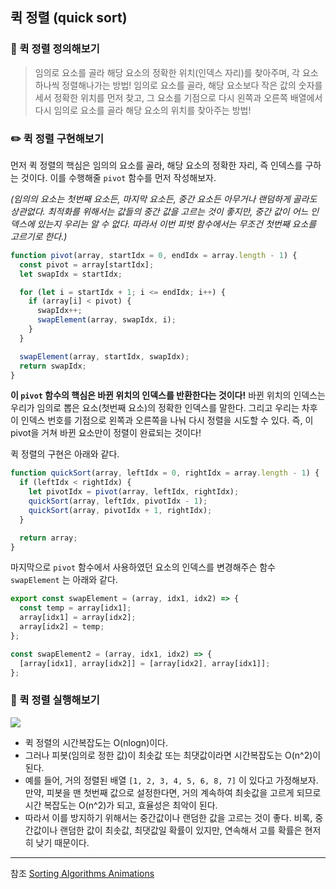 ## 퀵 정렬 (quick sort)

### 📍 퀵 정렬 정의해보기

> 임의로 요소를 골라 해당 요소의 정확한 위치(인덱스 자리)를 찾아주며, 각 요소 하나씩 정렬해나가는 방법!
> 임의로 요소를 골라, 해당 요소보다 작은 값의 숫자를 세서 정확한 위치를 먼저 찾고, 그 요소를 기점으로 다시 왼쪽과 오른쪽 배열에서 다시 임의로 요소를 골라 해당 요소의 위치를 찾아주는 방법!

### ✏️ 퀵 정렬 구현해보기

먼저 퀵 정렬의 핵심은 임의의 요소를 골라, 해당 요소의 정확한 자리, 즉 인덱스를 구하는 것이다. 이를 수행해줄 `pivot` 함수를 먼저 작성해보자.

_(임의의 요소는 첫번째 요소든, 마지막 요소든, 중간 요소든 아무거나 랜덤하게 골라도 상관없다. 최적화를 위해서는 값들의 중간 값을 고르는 것이 좋지만, 중간 값이 어느 인덱스에 있는지 우리는 알 수 없다. 따라서 이번 피벗 함수에서는 무조건 첫번째 요소를 고르기로 한다.)_

```js
function pivot(array, startIdx = 0, endIdx = array.length - 1) {
  const pivot = array[startIdx];
  let swapIdx = startIdx;

  for (let i = startIdx + 1; i <= endIdx; i++) {
    if (array[i] < pivot) {
      swapIdx++;
      swapElement(array, swapIdx, i);
    }
  }

  swapElement(array, startIdx, swapIdx);
  return swapIdx;
}
```

**이 `pivot` 함수의 핵심은 바뀐 위치의 인덱스를 반환한다는 것이다!** 바뀐 위치의 인덱스는 우리가 임의로 뽑은 요소(첫번째 요소)의 정확한 인덱스를 말한다. 그리고 우리는 차후 이 인덱스 번호를 기점으로 왼쪽과 오른쪽을 나눠 다시 정렬을 시도할 수 있다. 즉, 이 pivot을 거쳐 바뀐 요소만이 정렬이 완료되는 것이다!

퀵 정렬의 구현은 아래와 같다.

```js
function quickSort(array, leftIdx = 0, rightIdx = array.length - 1) {
  if (leftIdx < rightIdx) {
    let pivotIdx = pivot(array, leftIdx, rightIdx);
    quickSort(array, leftIdx, pivotIdx - 1);
    quickSort(array, pivotIdx + 1, rightIdx);
  }

  return array;
}
```

마지막으로 `pivot` 함수에서 사용하였던 요소의 인덱스를 변경해주슨 함수 `swapElement` 는 아래와 같다.

```js
export const swapElement = (array, idx1, idx2) => {
  const temp = array[idx1];
  array[idx1] = array[idx2];
  array[idx2] = temp;
};

const swapElement2 = (array, idx1, idx2) => {
  [array[idx1], array[idx2]] = [array[idx2], array[idx1]];
};
```

### 🔫 퀵 정렬 실행해보기

![](https://velog.velcdn.com/images/serin13/post/c9c5241b-e485-4a5b-b5ec-f9fc1c8d238d/image.gif)

- 퀵 정렬의 시간복잡도는 O(nlogn)이다.
- 그러나 피봇(임의로 정한 값)이 최솟값 또는 최댓값이라면 시간복잡도는 O(n^2)이 된다.
- 예를 들어, 거의 정렬된 배열 `[1, 2, 3, 4, 5, 6, 8, 7]` 이 있다고 가정해보자. 만약, 피봇을 맨 첫번째 값으로 설정한다면, 거의 계속하여 최솟값을 고르게 되므로 시간 복잡도는 O(n^2)가 되고, 효율성은 최악이 된다.
- 따라서 이를 방지하기 위해서는 중간값이나 랜덤한 값을 고르는 것이 좋다. 비록, 중간값이나 랜덤한 값이 최솟값, 최댓값일 확률이 있지만, 연속해서 고를 확률은 현저히 낮기 때문이다.

---

참조
[Sorting Algorithms Animations](https://www.toptal.com/developers/sorting-algorithms)
